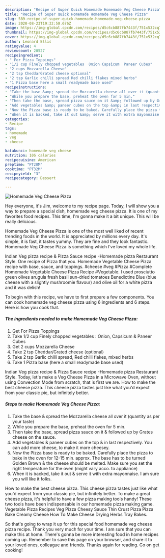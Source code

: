 ```yaml
---
description: "Recipe of Super Quick Homemade Homemade Veg Cheese Pizza"
title: "Recipe of Super Quick Homemade Homemade Veg Cheese Pizza"
slug: 589-recipe-of-super-quick-homemade-homemade-veg-cheese-pizza
date: 2020-08-23T19:32:50.676Z
image: https://img-global.cpcdn.com/recipes/d5c6cb887fb7443f/751x532cq70/homemade-veg-cheese-pizza-recipe-main-photo.jpg
thumbnail: https://img-global.cpcdn.com/recipes/d5c6cb887fb7443f/751x532cq70/homemade-veg-cheese-pizza-recipe-main-photo.jpg
cover: https://img-global.cpcdn.com/recipes/d5c6cb887fb7443f/751x532cq70/homemade-veg-cheese-pizza-recipe-main-photo.jpg
author: Leonard Ellis
ratingvalue: 4
reviewcount: 20527
recipeingredient:
- " For Pizza Toppings"
- "1/2 cup Finely chopped vegetables  Onion Capsicum  Paneer Cubes"
- "2 cups Mozzarella Cheese"
- "2 tsp CheddarGrated cheese optional"
- "2 tsp Garlic chilli spread Red chilli flakes mixed herbs"
- "1 Pizza base here a small readymade base used"
recipeinstructions:
- "Take the base &amp; spread the Mozzarella cheese all over it (quantity as per your taste)"
- "While you prepare the base, preheat the oven for 5 min."
- "Then take the base, spread pizza sauce on it &amp; followed up by Grates cheese on the sauce."
- "Add vegetables &amp; paneer cubes on the top &amp; in last respectively. You can add more cheese, to make it more cheesey."
- "Now the Pizza base is ready to be baked. Carefully place the pizza to bake in the oven for 12-15 min. approx. The base has to be turned Golden Brown &amp; the cheese should be melted. Make sure you set the right temperature for the oven (might vary acco. to appliance)"
- "When it is backed, take it out &amp; serve it with extra mayonnaise. I am sure you will like it folks."
categories:
- Recipe
tags:
- homemade
- veg
- cheese

katakunci: homemade veg cheese 
nutrition: 106 calories
recipecuisine: American
preptime: "PT20M"
cooktime: "PT32M"
recipeyield: "3"
recipecategory: Dessert

---
```



![Homemade Veg Cheese Pizza](https://img-global.cpcdn.com/recipes/d5c6cb887fb7443f/751x532cq70/homemade-veg-cheese-pizza-recipe-main-photo.jpg)

Hey everyone, it's Jim, welcome to my recipe page. Today, I will show you a way to prepare a special dish, homemade veg cheese pizza. It is one of my favorites food recipes. This time, I'm gonna make it a bit unique. This will be really delicious.

Homemade Veg Cheese Pizza is one of the most well liked of recent trending foods in the world. It is appreciated by millions every day. It's simple, it is fast, it tastes yummy. They are fine and they look fantastic. Homemade Veg Cheese Pizza is something which I've loved my whole life.

Indian Veg pizza recipe &amp; Pizza Sauce recipe -Homemade pizza Restaurant Style. One recipe of Pizza that you. Homemade Vegetable Cheese Pizza recipe with base, sauce, and toppings. #cheese #veg #Pizza #Complete Homemade Vegetable Cheese Pizza Recipe #Vegetable. I used prosciutto green olives arugula fresh basil sun-dried tomatoes Benedictine Blue (blue cheese with a slightly mushroomie flavour) and olive oil for a white pizza and it was delish!


To begin with this recipe, we have to first prepare a few components. You can cook homemade veg cheese pizza using 6 ingredients and 6 steps. Here is how you cook that.

<!--inarticleads1-->

##### The ingredients needed to make Homemade Veg Cheese Pizza:

1. Get  For Pizza Toppings
1. Take 1/2 cup Finely chopped vegetables : Onion, Capsicum &amp; Paneer Cubes
1. Get 2 cups Mozzarella Cheese
1. Take 2 tsp Cheddar/Grated cheese (optional)
1. Take 2 tsp Garlic chilli spread, Red chilli flakes, mixed herbs
1. Take 1 Pizza base (here a small readymade base used)


Indian Veg pizza recipe &amp; Pizza Sauce recipe -Homemade pizza Restaurant Style. Today, let&#39;s make a Veg Cheese Pizza in a Microwave Oven, without using Convection Mode from scratch, that is first we are. How to make the best cheese pizza. This cheese pizza tastes just like what you&#39;d expect from your classic pie, but infinitely better. 

<!--inarticleads2-->

##### Steps to make Homemade Veg Cheese Pizza:

1. Take the base &amp; spread the Mozzarella cheese all over it (quantity as per your taste)
1. While you prepare the base, preheat the oven for 5 min.
1. Then take the base, spread pizza sauce on it &amp; followed up by Grates cheese on the sauce.
1. Add vegetables &amp; paneer cubes on the top &amp; in last respectively. You can add more cheese, to make it more cheesey.
1. Now the Pizza base is ready to be baked. Carefully place the pizza to bake in the oven for 12-15 min. approx. The base has to be turned Golden Brown &amp; the cheese should be melted. Make sure you set the right temperature for the oven (might vary acco. to appliance)
1. When it is backed, take it out &amp; serve it with extra mayonnaise. I am sure you will like it folks.


How to make the best cheese pizza. This cheese pizza tastes just like what you&#39;d expect from your classic pie, but infinitely better. To make a great cheese pizza, it&#39;s helpful to have a few pizza making tools handy! These two tools have been indispensable in our homemade pizza making game. Vegetable Pizza Recipes Veg Pizza Cheesy Sauce Thin Crust Pizza Pizza Bake Creamy Cheese How To Make Cheese Drying Herbs Tray Bakes. 

So that's going to wrap it up for this special food homemade veg cheese pizza recipe. Thank you very much for your time. I am sure that you can make this at home. There's gonna be more interesting food in home recipes coming up. Remember to save this page on your browser, and share it to your loved ones, colleague and friends. Thanks again for reading. Go on get cooking!
